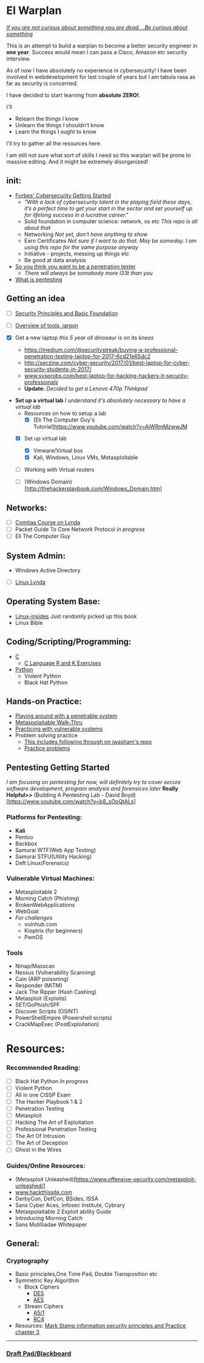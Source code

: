 # El Warplan

*[If you are not curious about something you are dead....Be curious about something](https://www.youtube.com/watch?v=be7bvZkgFmY)*

This is an attempt to build a warplan to become a better security engineer in **one year**. Success would mean I can pass a Cisco, Amazon etc security interview.

As of now I have absolutely no experience in cybersecurity! I have been involved in webdevelopment for last couple of years but I am tabula rasa as far as security is concerned.

I have decided to start learning from **absolute ZERO!**.

I'll
- Relearn the things I know
- Unlearn the things I shouldn't know
- Learn the things I ought to know

I'll try to gather all the resources here.

I am still not sure what sort of skills I need so this warplan will be prone to massive editing. And it might be extremely disorganized!

## __init__:
- [Forbes' Cybersecurity Getting Started](https://www.forbes.com/sites/laurencebradford/2017/02/27/how-to-start-a-lucrative-career-in-cybersecurity)
   - _"With a lack of cybersecurity talent in the playing field these days, it’s a perfect time to get your start in the sector and set yourself up for lifelong success in a lucrative career."_
   - Solid foundation in computer science: network, os etc _This repo is all about that_
   - Networking _Not yet, don't have anything to show_
   - Earn Certificates _Not sure if I want to do that. May be someday. I am using this repo for the same purpose anyway_
   - Initiative - projects, messing up things etc
   - Be good at data analysis
- [So you think you want to be a penetration tester](https://www.youtube.com/watch?v=be7bvZkgFmY)
  - _There will always be somebody more l33t than you_
- [What is pentesting](https://www.youtube.com/watch?v=b7jW9X9UqiY)

## Getting an idea
- [ ] [Security Principles and Basic Foundation](https://www.lynda.com/learning-paths/IT/become-an-it-security-specialist)
- [ ] [Overview of tools, jargon](https://www.lynda.com/learning-paths/IT/become-an-ethical-hacker)

- [x] Get a new laptop _this 5 year oll dinosaur is on its knees_
  - https://medium.com/@securitystreak/buying-a-professional-penetration-testing-laptop-for-2017-6cd21e65dc2
  - http://seczine.com/cyber-security/2017/01/best-laptop-for-cyber-security-students-in-2017/
  - www.sysprobs.com/best-laptop-for-hacking-hackers-it-security-professionals
  - **Update:** _Decided to get a Lenovo 470p Thinkpad_


- **Set up a virtual lab** _I understand it's absolutely necessary to have a virtual lab_
  - Resources on how to setup a lab
    - [x] [Eli The Computer Guy's Tutorial]https://www.youtube.com/watch?v=AiWRmMzwwJM
  - [x] Set up virtual lab
    - [x] Vmware/Virtual box
    - [x] Kali, Windows, Linux VMs, Metasploitable
  - [ ] Working with Virtual routers
  - [ ] (Windows Domain)[http://thehackerplaybook.com/Windows_Domain.htm]


## Networks:
- [ ] [Comtiaa Course on Lynda](https://www.lynda.com/Network-tutorials/CompTIA-Network-Exam-Prep-N10-006-Part-3-World-TCPIP/414773-2.html)
- [ ] Packet Guide To Core Network Protocol _in progress_
- [ ] Eli The Computer Guy

## System Admin:
- Windows Active Directory
- [ ] [Linux Lynda](https://www.lynda.com/learning-paths/IT/prepare-for-the-lpic-1-and-comptia-linux-certifications)


## Operating System Base:
- [Linux-insides](https://0xax.gitbooks.io/linux-insides/content/index.html) Just randomly picked up this book
- Linux Bible


## Coding/Scripting/Programming:
- [C](https://www.amazon.com/Programming-Language-Brian-W-Kernighan/dp/0131103628)
  - [C Language R and K Exercises](https://github.com/Bazarovay/the_c_programming_language)
- [Python](https://github.com/jwasham/coding-interview-university)
  - Violent Python
  - Black Hat Python

## Hands-on Practice:
- [Playing around with a penetrable system](https://github.com/williej/Metasploit)
- [Metaspolaitable Walk-Thru](http://resources.infosecinstitute.com/metasploitable-2-walkthrough)
- [Practicing with vulnerable systems](https://www.vulnhub.com)
- Problem solving practice
    - [This includes following through on jwasham's repo](https://github.com/Bazarovay/coding-interview-university)
    - [Practice problems](https://github.com/Bazarovay/cybersecurity-warplan/tree/master/problem_solving)



## Pentesting Getting Started
_I am focusing on pentesting for now, will definitely try to cover secure software
development, program analysis and forensices later_
**Really Helpful>>** (Building A Pentesting Lab - David Boyd)[https://www.youtube.com/watch?v=b8_sOoQtALs]

### Platforms for Pentesting:
- **Kali**
- Pentoo
- Backbox
- Samurai WTF(Web App Testing)
- Samurai STFU(Utility Hacking)
- Deft Linux(Forensics)

### Vulnerable Virtual Machines:
- Metasploitable 2
- Morning Catch (Phishing)
- BrokenWebApplications
- WebGoat
- _For challenges_
  - vulnhub.com
  - Kioptrix (for beginners)
  - PwnOS

### Tools
- Nmap/Masscan
- Nessus (Vulnerability Scanning)
- Cain (ARP poisoning)
- Responder (MiTM)
- Jack The Ripper (Hash Cashing)
- Metasploit (Exploits)
- SET/GoPhish/SPF
- Discover Scripts (OSINT)
- PowerShellEmpire (Powershell scripts)
- CrackMapExec (PostExploitation)



# Resources:

### Recommended Reading:
- [ ] Black Hat Python _In progress_
- [ ] Violent Python
- [ ] All in one CISSP Exam
- [ ] The Hacker Playbook 1 & 2
- [ ] Penetration Testing
- [ ] Metasploit
- [ ] Hacking The Art of Exploitation
- [ ] Professional Penetration Testing
- [ ] The Art Of Intrusion
- [ ] The Art of Deception
- [ ] Ghost in the Wires

### Guides/Online Resources:
- (Metasploit Unleashed)[https://www.offensive-security.com/metasploit-unleashed/]
- www.hackthissite.com
- DerbyCon, DefCon, BSides, ISSA
- Sans Cyber Aces, Infosec Institute, Cybrary
- Metaspolaitable 2 Exploit ability Guide
- Introducing Morning Catch
- Sans Mutilliadae Whitepaper


## General:

### Cryptography
   - Basic principles,One Time Pad, Double Transposition etc
   - Symmetric Key Algorithm
      - Block Ciphers
         - [DES](https://www.youtube.com/watch?v=G_guTnTcoqg)
         - [AES](https://www.youtube.com/watch?v=ZhILF5Dhx74)
      - Stream Ciphers
         - [A5/1](https://www.youtube.com/watch?v=1GoP_HfF_v4)
         - [RC4](https://www.youtube.com/watch?v=riIp6EQOJOg)
- Resources:
   [Mark Stamp information security principles and Practice chapter 3](https://www.amazon.com/Information-Security-Principles-Mark-Stamp/dp/0470626399)








--------------------------------------------------------------------------------------------------------------

### [Draft Pad/Blackboard](https://github.com/Bazarovay/cybersecurity-warplan/daily_progress/daily_progress.md)
